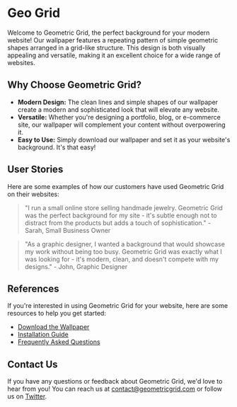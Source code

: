 <!--font:Cinzel-->

# Geo Grid

Welcome to Geometric Grid, the perfect background for your modern website! Our wallpaper features a repeating pattern of simple geometric shapes arranged in a grid-like structure. This design is both visually appealing and versatile, making it an excellent choice for a wide range of websites.

## Why Choose Geometric Grid?

- **Modern Design:** The clean lines and simple shapes of our wallpaper create a modern and sophisticated look that will elevate any website.
- **Versatile:** Whether you're designing a portfolio, blog, or e-commerce site, our wallpaper will complement your content without overpowering it.
- **Easy to Use:** Simply download our wallpaper and set it as your website's background. It's that easy!

## User Stories

Here are some examples of how our customers have used Geometric Grid on their websites:

> "I run a small online store selling handmade jewelry. Geometric Grid was the perfect background for my site - it's subtle enough not to distract from the products but adds a touch of sophistication." - Sarah, Small Business Owner

> "As a graphic designer, I wanted a background that would showcase my work without being too busy. Geometric Grid was exactly what I was looking for - it's modern, clean, and doesn't compete with my designs." - John, Graphic Designer

## References

If you're interested in using Geometric Grid for your website, here are some resources to help you get started:

- [Download the Wallpaper](#)
- [Installation Guide](#)
- [Frequently Asked Questions](#)

## Contact Us

If you have any questions or feedback about Geometric Grid, we'd love to hear from you! You can reach us at [contact@geometricgrid.com](mailto:contact@geometricgrid.com) or follow us on [Twitter](#).

<!--

Write me content for website with wallpaper which alt text is:

"A wallpaper with a repeating pattern of simple geometric shapes, arranged in a grid-like structure."

The name/title of the page should not be 1:1 copy of the alt text but rather a real content of the website which is using this wallpaper.

- Use markdown format 
- Start with heading
- Heading should be short and concise
- The content should look like a real website 
- The website should not be about the wallpaper, wallpaper is just a related background
- Heading should be contain work "wallpaper" or "background"
- Include real sections like references, contact, user stories, etc. use things relevant to the page purpose.
- Feel free to use structure like headings, bullets, numbering, blockquotes, paragraphs, horizontal lines, etc.
- You can use formatting like bold or _italic_
- You can include UTF-8 emojis
- Links should be only #hash anchors (and you can refer to the document itself)
- Do not include images


---


# Geometric Grid: A Modern Background for Your Website

Welcome to Geometric Grid, the perfect background for your modern website! Our wallpaper features a repeating pattern of simple geometric shapes arranged in a grid-like structure. This design is both visually appealing and versatile, making it an excellent choice for a wide range of websites.

## Why Choose Geometric Grid?

- **Modern Design:** The clean lines and simple shapes of our wallpaper create a modern and sophisticated look that will elevate any website.
- **Versatile:** Whether you're designing a portfolio, blog, or e-commerce site, our wallpaper will complement your content without overpowering it.
- **Easy to Use:** Simply download our wallpaper and set it as your website's background. It's that easy!

## User Stories

Here are some examples of how our customers have used Geometric Grid on their websites:

> "I run a small online store selling handmade jewelry. Geometric Grid was the perfect background for my site - it's subtle enough not to distract from the products but adds a touch of sophistication." - Sarah, Small Business Owner

> "As a graphic designer, I wanted a background that would showcase my work without being too busy. Geometric Grid was exactly what I was looking for - it's modern, clean, and doesn't compete with my designs." - John, Graphic Designer

## References

If you're interested in using Geometric Grid for your website, here are some resources to help you get started:

- [Download the Wallpaper](#)
- [Installation Guide](#)
- [Frequently Asked Questions](#)

## Contact Us

If you have any questions or feedback about Geometric Grid, we'd love to hear from you! You can reach us at [contact@geometricgrid.com](mailto:contact@geometricgrid.com) or follow us on [Twitter](#).

-->
